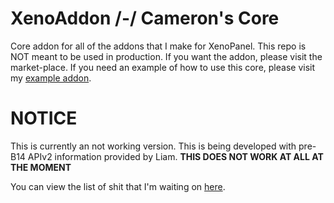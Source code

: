 # XenoAddon /-/ Cameron's Core
Core addon for all of the addons that I make for XenoPanel. This repo is NOT meant to be used in production. If you want the addon, please visit the market-place. If you need an example of how to use this core, please visit my [example addon](https://github.com/cbwolfe32/XenoAddon_EXAMPLE). 

# **NOTICE**
This is currently an not working version. This is being developed with pre-B14 APIv2 information provided by Liam. **THIS DOES NOT WORK AT ALL AT THE MOMENT**

You can view the list of shit that I'm waiting on [here](https://houston.xenopanel.com/d/52-apiv2-method-class-and-utilities-requests).